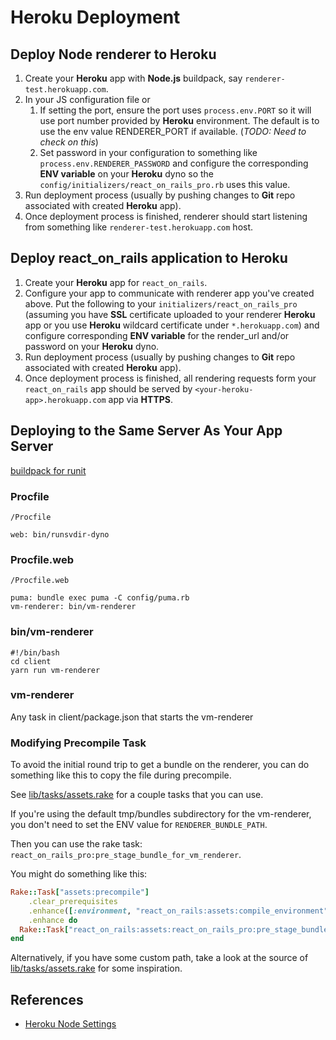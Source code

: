 # Heroku Deployment

## Deploy Node renderer to Heroku

1. Create your **Heroku** app with **Node.js** buildpack, say `renderer-test.herokuapp.com`.
2. In your JS configuration file or 
   1. If setting the port, ensure the port uses `process.env.PORT` so it will use port number provided by **Heroku** environment. The default is to use the env value RENDERER_PORT if available. (*TODO: Need to check on this*)
   2. Set password in your configuration to something like `process.env.RENDERER_PASSWORD` and configure the corresponding **ENV variable** on your **Heroku** dyno so the `config/initializers/react_on_rails_pro.rb` uses this value.
3. Run deployment process (usually by pushing changes to **Git** repo associated with created **Heroku** app).
4. Once deployment process is finished, renderer should start listening from something like `renderer-test.herokuapp.com` host.

## Deploy react_on_rails application to Heroku

1. Create your **Heroku** app for `react_on_rails`. 
2. Configure your app to communicate with renderer app you've created above. Put the following to your `initializers/react_on_rails_pro` (assuming you have **SSL** certificate uploaded to your renderer **Heroku** app or you use **Heroku** wildcard certificate under `*.herokuapp.com`) and configure corresponding **ENV variable** for the render_url and/or password on your **Heroku** dyno.
3. Run deployment process (usually by pushing changes to **Git** repo associated with created **Heroku** app).
4. Once deployment process is finished, all rendering requests form your `react_on_rails` app should be served by `<your-heroku-app>.herokuapp.com` app via **HTTPS**.

## Deploying to the Same Server As Your App Server

[buildpack for runit](https://github.com/danp/heroku-buildpack-runit)

### Procfile

`/Procfile`

```
web: bin/runsvdir-dyno
```

### Procfile.web

`/Procfile.web`

```
puma: bundle exec puma -C config/puma.rb
vm-renderer: bin/vm-renderer
```

### bin/vm-renderer

```
#!/bin/bash
cd client
yarn run vm-renderer
```

### vm-renderer
Any task in client/package.json that starts the vm-renderer

### Modifying Precompile Task

To avoid the initial round trip to get a bundle on the renderer, you can do something like this to copy the file during precompile.

See [lib/tasks/assets.rake](../lib/tasks/assets.rake) for a couple tasks that you can use.

If you're using the default tmp/bundles subdirectory for the vm-renderer, you don't need to set the ENV value for `RENDERER_BUNDLE_PATH`.


Then you can use the rake task: `react_on_rails_pro:pre_stage_bundle_for_vm_renderer`. 

You might do something like this:

```ruby
Rake::Task["assets:precompile"]
    .clear_prerequisites
    .enhance([:environment, "react_on_rails:assets:compile_environment"])
    .enhance do
  Rake::Task["react_on_rails:assets:react_on_rails_pro:pre_stage_bundle_for_vm_renderer"].invoke
end
```

Alternatively, if you have some custom path, take a look at the source of  [lib/tasks/assets.rake](../lib/tasks/assets.rake) for some inspiration.

## References

* [Heroku Node Settings](https://github.com/damianmr/heroku-node-settings)
